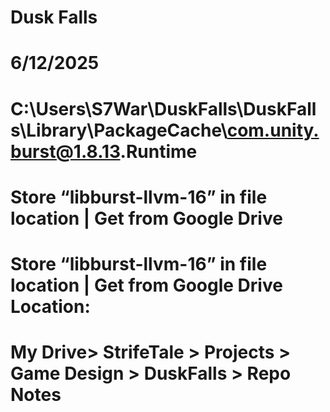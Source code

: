 # Dusk Falls
# 6/12/2025
#   C:\Users\S7War\DuskFalls\DuskFalls\Library\PackageCache\com.unity.burst@1.8.13\.Runtime
#  Store “libburst-llvm-16” in file location | Get from Google Drive
#  Store “libburst-llvm-16” in file location | Get from Google Drive Location:
# My Drive> StrifeTale > Projects > Game Design > DuskFalls > Repo Notes
